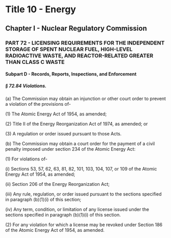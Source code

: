 
# Title 10 - Energy
## Chapter I - Nuclear Regulatory Commission
### PART 72 - LICENSING REQUIREMENTS FOR THE INDEPENDENT STORAGE OF SPENT NUCLEAR FUEL, HIGH-LEVEL RADIOACTIVE WASTE, AND REACTOR-RELATED GREATER THAN CLASS C WASTE
#### Subpart D - Records, Reports, Inspections, and Enforcement
##### § 72.84 Violations.

(a) The Commission may obtain an injunction or other court order to prevent a violation of the provisions of-

(1) The Atomic Energy Act of 1954, as amended;

(2) Title II of the Energy Reorganization Act of 1974, as amended; or

(3) A regulation or order issued pursuant to those Acts.

(b) The Commission may obtain a court order for the payment of a civil penalty imposed under section 234 of the Atomic Energy Act:

(1) For violations of-

(i) Sections 53, 57, 62, 63, 81, 82, 101, 103, 104, 107, or 109 of the Atomic Energy Act of 1954, as amended;

(ii) Section 206 of the Energy Reorganization Act;

(iii) Any rule, regulation, or order issued pursuant to the sections specified in paragraph (b)(1)(i) of this section;

(iv) Any term, condition, or limitation of any license issued under the sections specified in paragraph (b)(1)(i) of this section.

(2) For any violation for which a license may be revoked under Section 186 of the Atomic Energy Act of 1954, as amended.
